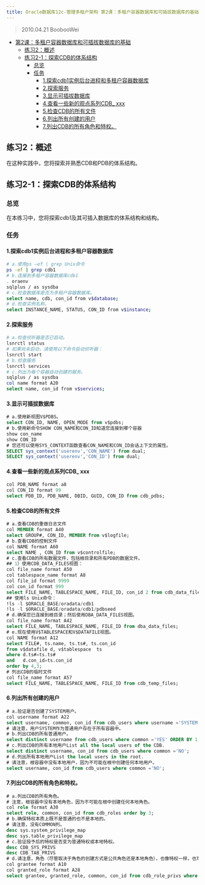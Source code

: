 ```yaml
---
title: Oracle数据库12c-管理多租户架构 第2课：多租户容器数据库和可插拔数据库的基础
---
```


> 2010.04.21 BoobooWei

<!-- MDTOC maxdepth:6 firsth1:1 numbering:0 flatten:0 bullets:1 updateOnSave:1 -->

- [第2课：多租户容器数据库和可插拔数据库的基础](#第2课：多租户容器数据库和可插拔数据库的基础)   
   - [练习2：概述](#练习2：概述)   
   - [练习2-1：探索CDB的体系结构](#练习2-1：探索cdb的体系结构)   
      - [总览](#总览)   
      - [任务](#任务)   
         - [1.探索cdb1实例后台进程和多租户容器数据库](#1探索cdb1实例后台进程和多租户容器数据库)   
         - [2.探索服务](#2探索服务)   
         - [3.显示可插拔数据库](#3显示可插拔数据库)   
         - [4.查看一些新的观点系列CDB_ xxx](#4查看一些新的观点系列cdb_-xxx)   
         - [5.检查CDB的所有文件](#5检查cdb的所有文件)   
         - [6.列出所有创建的用户](#6列出所有创建的用户)   
         - [7.列出CDB的所有角色和特权。](#7列出cdb的所有角色和特权。)   

<!-- /MDTOC -->

## 练习2：概述

在这种实践中，您将探索并熟悉CDB和PDB的体系结构。

## 练习2-1：探索CDB的体系结构

### 总览

在本练习中，您将探索cdb1及其可插入数据库的体系结构和结构。

### 任务

#### 1.探索cdb1实例后台进程和多租户容器数据库

```bash
# a.使用ps –ef | grep Unix命令
ps -ef | grep cdb1
# b.连接到多租户容器数据库cdb1
. oraenv
sqlplus / as sysdba
# c.检查数据库是否为多租户容器数据库。
select name, cdb, con_id from v$database;
# d.检查实例名称。
select INSTANCE_NAME, STATUS, CON_ID from v$instance;
```

#### 2.探索服务

```bash
# a.检查侦听器是否已启动。
lsnrctl status
# 如果尚未启动，请使用以下命令启动侦听器：
lsnrctl start
# b.检查服务
lsnrctl services
# c.列出为每个容器自动创建的服务。
sqlplus / as sysdba
col name format A20
select name, con_id from v$services;
```

#### 3.显示可插拔数据库

```sql
# a.使用新视图V$PDBS。
select CON_ID, NAME, OPEN_MODE from v$pdbs;
# b.使用新命令SHOW CON_NAME和CON_ID知道您连接到哪个容器
show con_name
show CON_ID
# 您还可以使用SYS_CONTEXT函数查看CON_NAME和CON_ID会话上下文的属性。
SELECT sys_context('userenv','CON_NAME') from dual;
SELECT sys_context('userenv','CON_ID') from dual;
```

#### 4.查看一些新的观点系列CDB_ xxx

```sql
col PDB_NAME format a8
col CON_ID format 99
select PDB_ID, PDB_NAME, DBID, GUID, CON_ID from cdb_pdbs;
```

#### 5.检查CDB的所有文件

```SQL
# a.查看CDB的重做日志文件
col MEMBER format A40
select GROUP#, CON_ID, MEMBER from v$logfile;
# b.查看CDB的控制文件
col NAME format A60
select NAME , CON_ID from v$controlfile;
# c.查看CDB的所有数据文件，包括根目录和所有PDB的数据文件。
## 1）使用CDB_DATA_FILES视图：
col file_name format A50
col tablespace_name format A8
col file_id format 9999
col con_id format 999
select FILE_NAME, TABLESPACE_NAME, FILE_ID, con_id 2 from cdb_data_files order by con_id ;
## 使用ls Unix命令：
!ls -l $ORACLE_BASE/oradata/cdb1
!ls -l $ORACLE_BASE/oradata/cdb1/pdbseed
# d.确保您已连接到根目录；然后使用DBA_DATA_FILES视图。
col file_name format A42
select FILE_NAME, TABLESPACE_NAME, FILE_ID from dba_data_files;
# e.现在使用V$TABLESPACE和V$DATAFILE视图。
col NAME format A12
select FILE#, ts.name, ts.ts#, ts.con_id
from v$datafile d, v$tablespace  ts
where d.ts#=ts.ts#
and   d.con_id=ts.con_id
order by 4,3;
# 列出CDB的临时文件
col file_name format A57
select FILE_NAME, TABLESPACE_NAME, FILE_ID from cdb_temp_files;
```

#### 6.列出所有创建的用户

```SQL
# a.验证是否创建了SYSTEM用户。
col username format A22
select username, common, con_id from cdb_users where username ='SYSTEM';
# 请注意，用户SYSTEM作为普通用户存在于所有容器中。
# b.列出CDB的所有普通用户。
select distinct username from cdb_users where common ='YES' ORDER BY 1;
# c.列出CDB的所有本地用户List all the local users of the CDB.
select distinct username, con_id from cdb_users where common ='NO';
# d.列出所有本地用户List the local users in the root.
# 请注意，根容器中没有本地用户，因为不可能在根中创建任何本地用户。
select username, con_id from cdb_users where common ='NO';
```

#### 7.列出CDB的所有角色和特权。

```SQL
# a.列出CDB的所有角色。
# 注意，根容器中没有本地角色，因为不可能在根中创建任何本地角色。
col role format A30
select role, common, con_id from cdb_roles order by 3;
# b.确保特权本质上既不是普通的也不是本地的。
# 请注意，没有COMMON列。
desc sys.system_privilege_map
desc sys.table_privilege_map
# c.验证授予后的特权是否变为普通特权或本地特权。
desc CDB_SYS_PRIVS
desc CDB_TAB_PRIVS
# d.请注意，角色（尽管取决于角色的创建方式是公共角色还是本地角色），也像特权一样，也可以是公共角色或本地角色。
col grantee format A10
col granted_role format A28
select grantee, granted_role, common, con_id from cdb_role_privs where grantee='SYSTEM';
